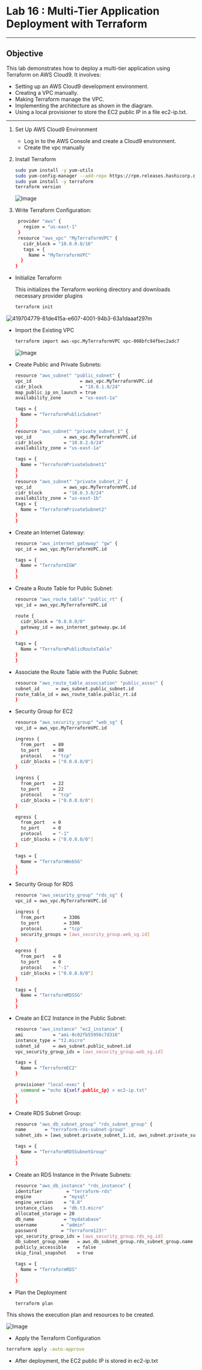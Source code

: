 # Lab 16 : Multi-Tier Application Deployment with Terraform
---
## Objective

This lab demonstrates how to deploy a multi-tier application using Terraform on AWS Cloud9. It involves:
   * Setting up an AWS Cloud9 development environment.
   * Creating a VPC manually.
   * Making Terraform manage the VPC.
   * Implementing the architecture as shown in the diagram.
   * Using a local provisioner to store the EC2 public IP in a file ec2-ip.txt.

---
1. Set Up AWS Cloud9 Environment
   * Log in to the AWS Console and create a Cloud9 environment.
   * Create the vpc manually

2. Install Terraform
   ```sh
   sudo yum install -y yum-utils
   sudo yum-config-manager --add-repo https://rpm.releases.hashicorp.com/AmazonLinux/hashicorp.repo
   sudo yum install -y terraform
   terraform version
   ```
   ![Image](https://github.com/user-attachments/assets/4f8d58be-b97d-49b1-ba6e-491f36e5b797)

3. Write Terraform Configuration:
   ```sh
    provider "aws" {
      region = "us-east-1"
    }
    resource "aws_vpc" "MyTerraformVPC" {
      cidr_block = "10.0.0.0/16"
      tags = {
        Name = "MyTerraformVPC"
     }
   }
    ```
* Initialize Terraform

  This initializes the Terraform working directory and downloads necessary provider plugins

   ```sh
   terraform init
   ```

![419704779-81de415a-e607-4001-94b3-63a1daaaf297m](https://github.com/user-attachments/assets/a043f4af-86d1-45cf-8b0d-3f69bb6bf045)

* Import the Existing VPC
  ```sh
  terraform import aws-vpc.MyTerraformVPC vpc-008bfc94fbec2adc7
  ```

  ![Image](https://github.com/user-attachments/assets/3de86821-9b9b-4bf2-abb4-a818a21497ff)



* Create Public and Private Subnets:
  
  ```sh
  resource "aws_subnet" "public_subnet" {
  vpc_id                  = aws_vpc.MyTerraformVPC.id
  cidr_block              = "10.0.1.0/24"
  map_public_ip_on_launch = true
  availability_zone       = "us-east-1a"

  tags = {
    Name = "TerraformPublicSubnet"
  }
  }
  resource "aws_subnet" "private_subnet_1" {
  vpc_id            = aws_vpc.MyTerraformVPC.id
  cidr_block        = "10.0.2.0/24"
  availability_zone = "us-east-1a"

  tags = {
    Name = "TerraformPrivateSubnet1"
  }
  }
  resource "aws_subnet" "private_subnet_2" {
  vpc_id            = aws_vpc.MyTerraformVPC.id
  cidr_block        = "10.0.3.0/24"
  availability_zone = "us-east-1b"
  tags = {
    Name = "TerraformPrivateSubnet2"
  }
  }
  ```


* Create an Internet Gateway:
  
  ```sh
  resource "aws_internet_gateway" "gw" {
  vpc_id = aws_vpc.MyTerraformVPC.id

  tags = {
    Name = "TerraformIGW"
  }
  }
  ```

* Create a Route Table for Public Subnet:
  
  ```sh
  resource "aws_route_table" "public_rt" {
  vpc_id = aws_vpc.MyTerraformVPC.id

  route {
    cidr_block = "0.0.0.0/0"
    gateway_id = aws_internet_gateway.gw.id
  }

  tags = {
    Name = "TerraformPublicRouteTable"
  }
  }
  ```

* Associate the Route Table with the Public Subnet:
  
  ```sh
  resource "aws_route_table_association" "public_assoc" {
  subnet_id      = aws_subnet.public_subnet.id
  route_table_id = aws_route_table.public_rt.id
  }
  ```

* Security Group for EC2
  
  ```sh
  resource "aws_security_group" "web_sg" {
  vpc_id = aws_vpc.MyTerraformVPC.id

  ingress {
    from_port   = 80
    to_port     = 80
    protocol    = "tcp"
    cidr_blocks = ["0.0.0.0/0"]
  }

  ingress {
    from_port   = 22
    to_port     = 22
    protocol    = "tcp"
    cidr_blocks = ["0.0.0.0/0"]
  }

  egress {
    from_port   = 0
    to_port     = 0
    protocol    = "-1"
    cidr_blocks = ["0.0.0.0/0"]
  }

  tags = {
    Name = "TerraformWebSG"
  }
  }
  ```

* Security Group for RDS

  ```sh
  resource "aws_security_group" "rds_sg" {
  vpc_id = aws_vpc.MyTerraformVPC.id

  ingress {
    from_port       = 3306
    to_port         = 3306
    protocol        = "tcp"
    security_groups = [aws_security_group.web_sg.id]
  }

  egress {
    from_port   = 0
    to_port     = 0
    protocol    = "-1"
    cidr_blocks = ["0.0.0.0/0"]
  }

  tags = {
    Name = "TerraformRDSSG"
  }
  }
  ```
* Create an EC2 Instance in the Public Subnet:

  ```sh
  resource "aws_instance" "ec2_instance" {
  ami           = "ami-0c02fb55956c7d316"
  instance_type = "t2.micro"
  subnet_id     = aws_subnet.public_subnet.id
  vpc_security_group_ids = [aws_security_group.web_sg.id]

  tags = {
    Name = "TerraformEC2"
  }

  provisioner "local-exec" {
    command = "echo ${self.public_ip} > ec2-ip.txt"
  }
  }
  ```
* Create RDS Subnet Group:

  ```sh
  resource "aws_db_subnet_group" "rds_subnet_group" {
  name       = "terraform-rds-subnet-group"
  subnet_ids = [aws_subnet.private_subnet_1.id, aws_subnet.private_subnet_2.id]

  tags = {
    Name = "TerraformRDSSubnetGroup"
  }
  }
  ```

* Create an RDS Instance in the Private Subnets:

  ```sh
  resource "aws_db_instance" "rds_instance" {
  identifier         = "terraform-rds"
  engine            = "mysql"
  engine_version    = "8.0"
  instance_class    = "db.t3.micro"
  allocated_storage = 20
  db_name           = "mydatabase"
  username         = "admin"
  password         = "Terraform123!"
  vpc_security_group_ids = [aws_security_group.rds_sg.id]
  db_subnet_group_name   = aws_db_subnet_group.rds_subnet_group.name
  publicly_accessible    = false
  skip_final_snapshot    = true

  tags = {
    Name = "TerraformRDS"
  }
  }
  ```


* Plan the Deployment
   ```sh
   terraform plan
   ```
This shows the execution plan and resources to be created.

![Image](https://github.com/user-attachments/assets/ea0db98d-8adf-4397-85b2-e11dd9abbd4a)

*  Apply the Terraform Configuration
  ```sh
terraform apply -auto-approve
```
* After deployment, the EC2 public IP is stored in ec2-ip.txt
  





